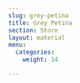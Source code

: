 ```yaml
---
slug: grey-petina
title: Grey Petina
section: Store
layout: material
menu:
  categories:
    weight: 14

---
```

